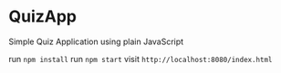 # QuizApp
Simple Quiz Application using plain JavaScript

run `npm install`
run `npm start`
visit `http://localhost:8080/index.html`
